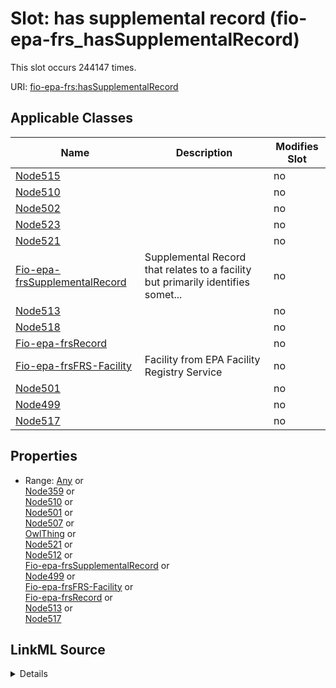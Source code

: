 

# Slot: has supplemental record (fio-epa-frs_hasSupplementalRecord)




This slot occurs 244147 times.


URI: [fio-epa-frs:hasSupplementalRecord](http://w3id.org/fio/v1/epa-frs#hasSupplementalRecord)



<!-- no inheritance hierarchy -->





## Applicable Classes

| Name | Description | Modifies Slot |
| --- | --- | --- |
| [Node515](../classes/Node515.md) |  |  no  |
| [Node510](../classes/Node510.md) |  |  no  |
| [Node502](../classes/Node502.md) |  |  no  |
| [Node523](../classes/Node523.md) |  |  no  |
| [Node521](../classes/Node521.md) |  |  no  |
| [Fio-epa-frsSupplementalRecord](../classes/Fio-epa-frsSupplementalRecord.md) | Supplemental Record that relates to a facility but primarily identifies somet... |  no  |
| [Node513](../classes/Node513.md) |  |  no  |
| [Node518](../classes/Node518.md) |  |  no  |
| [Fio-epa-frsRecord](../classes/Fio-epa-frsRecord.md) |  |  no  |
| [Fio-epa-frsFRS-Facility](../classes/Fio-epa-frsFRS-Facility.md) | Facility from EPA Facility Registry Service |  no  |
| [Node501](../classes/Node501.md) |  |  no  |
| [Node499](../classes/Node499.md) |  |  no  |
| [Node517](../classes/Node517.md) |  |  no  |







## Properties

* Range: [Any](../classes/Any.md)&nbsp;or&nbsp;<br />[Node359](../classes/Node359.md)&nbsp;or&nbsp;<br />[Node510](../classes/Node510.md)&nbsp;or&nbsp;<br />[Node501](../classes/Node501.md)&nbsp;or&nbsp;<br />[Node507](../classes/Node507.md)&nbsp;or&nbsp;<br />[OwlThing](../classes/OwlThing.md)&nbsp;or&nbsp;<br />[Node521](../classes/Node521.md)&nbsp;or&nbsp;<br />[Node512](../classes/Node512.md)&nbsp;or&nbsp;<br />[Fio-epa-frsSupplementalRecord](../classes/Fio-epa-frsSupplementalRecord.md)&nbsp;or&nbsp;<br />[Node499](../classes/Node499.md)&nbsp;or&nbsp;<br />[Fio-epa-frsFRS-Facility](../classes/Fio-epa-frsFRS-Facility.md)&nbsp;or&nbsp;<br />[Fio-epa-frsRecord](../classes/Fio-epa-frsRecord.md)&nbsp;or&nbsp;<br />[Node513](../classes/Node513.md)&nbsp;or&nbsp;<br />[Node517](../classes/Node517.md)







## LinkML Source

<details>

```yaml
name: fio-epa-frs_hasSupplementalRecord
title: has supplemental record
from_schema: okns:fiokg
exact_mappings:
- http://w3id.org/fio/v1/epa-frs#hasSupplementalRecord
rank: 1000
slot_uri: fio-epa-frs:hasSupplementalRecord
alias: fio_epa_frs_hasSupplementalRecord
domain_of:
- __node499
- __node501
- __node502
- __node510
- __node513
- __node515
- __node517
- __node518
- __node521
- __node523
- fio-epa-frs_FRS-Facility
- fio-epa-frs_Record
- fio-epa-frs_SupplementalRecord
subproperty_of: fio-epa-frs_hasRecord
union_of:
- owl_Thing
- __node359
- fio-epa-frs_FRS-Facility
- fio_Facility
range: Any
any_of:
- range: __node359
- range: __node510
- range: __node501
- range: __node507
- range: owl_Thing
- range: __node521
- range: __node512
- range: fio-epa-frs_SupplementalRecord
- range: __node499
- range: fio-epa-frs_FRS-Facility
- range: fio-epa-frs_Record
- range: __node513
- range: __node517

```
</details>